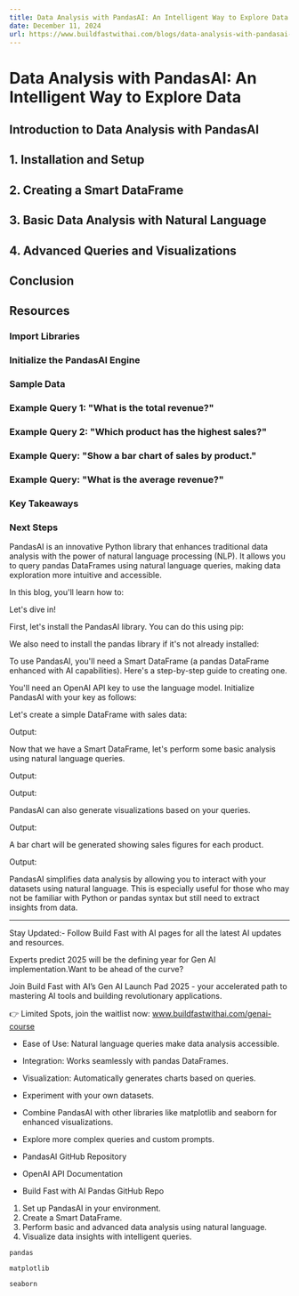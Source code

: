 ```yaml
---
title: Data Analysis with PandasAI: An Intelligent Way to Explore Data
date: December 11, 2024
url: https://www.buildfastwithai.com/blogs/data-analysis-with-pandasai-an-intelligent-way-to-explore-data
---
```


# Data Analysis with PandasAI: An Intelligent Way to Explore Data

## Introduction to Data Analysis with PandasAI

## 1. Installation and Setup

## 2. Creating a Smart DataFrame

## 3. Basic Data Analysis with Natural Language

## 4. Advanced Queries and Visualizations

## Conclusion

## Resources

### Import Libraries

### Initialize the PandasAI Engine

### Sample Data

### Example Query 1: "What is the total revenue?"

### Example Query 2: "Which product has the highest sales?"

### Example Query: "Show a bar chart of sales by product."

### Example Query: "What is the average revenue?"

### Key Takeaways

### Next Steps

PandasAI is an innovative Python library that enhances traditional data analysis with the power of natural language processing (NLP). It allows you to query pandas DataFrames using natural language queries, making data exploration more intuitive and accessible.

In this blog, you'll learn how to:

Let's dive in!

First, let's install the PandasAI library. You can do this using pip:

We also need to install the pandas library if it's not already installed:

To use PandasAI, you'll need a Smart DataFrame (a pandas DataFrame enhanced with AI capabilities). Here's a step-by-step guide to creating one.

You'll need an OpenAI API key to use the language model. Initialize PandasAI with your key as follows:

Let's create a simple DataFrame with sales data:

Output:

Now that we have a Smart DataFrame, let's perform some basic analysis using natural language queries.

Output:

Output:

PandasAI can also generate visualizations based on your queries.

Output:

A bar chart will be generated showing sales figures for each product.

Output:

PandasAI simplifies data analysis by allowing you to interact with your datasets using natural language. This is especially useful for those who may not be familiar with Python or pandas syntax but still need to extract insights from data.

--------------------------------------------------------------------------

Stay Updated:- Follow Build Fast with AI pages for all the latest AI updates and resources.

Experts predict 2025 will be the defining year for Gen AI implementation.Want to be ahead of the curve?

Join Build Fast with AI’s Gen AI Launch Pad 2025 - your accelerated path to mastering AI tools and building revolutionary applications.

👉 Limited Spots, join the waitlist now: www.buildfastwithai.com/genai-course

* Ease of Use: Natural language queries make data analysis accessible.
* Integration: Works seamlessly with pandas DataFrames.
* Visualization: Automatically generates charts based on queries.

* Experiment with your own datasets.
* Combine PandasAI with other libraries like matplotlib and seaborn for enhanced visualizations.
* Explore more complex queries and custom prompts.

* PandasAI GitHub Repository
* OpenAI API Documentation
* Build Fast with AI Pandas GitHub Repo

1. Set up PandasAI in your environment.
2. Create a Smart DataFrame.
3. Perform basic and advanced data analysis using natural language.
4. Visualize data insights with intelligent queries.

```
pandas
```

```
matplotlib
```

```
seaborn
```

